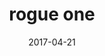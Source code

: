 ---
layout: post
title: rogue one
name: rogueone
img: rogueone_tab.png
alt: image-alt
date: 2017-04-21
description: "There be storm troopers!"
image_items: [
    {
        title: duracell rogue one - how the rebels saved christmas,
        youtube_video: "https://www.youtube.com/embed/cECyJ4KN76Y",
        description: ""
    },
    {
        title: "rogue one: A star wars story",
        img: rogueone_onesheetA.jpg,
        description: "Coming Soon"
    },
        
]
---
